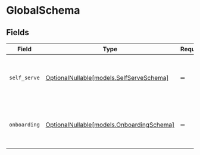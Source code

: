 # GlobalSchema


## Fields

| Field                                                                      | Type                                                                       | Required                                                                   | Description                                                                | Example                                                                    |
| -------------------------------------------------------------------------- | -------------------------------------------------------------------------- | -------------------------------------------------------------------------- | -------------------------------------------------------------------------- | -------------------------------------------------------------------------- |
| `self_serve`                                                               | [OptionalNullable[models.SelfServeSchema]](../models/selfserveschema.md)   | :heavy_minus_sign:                                                         | Self Serve                                                                 | {<br/>"value": {<br/>"onboarding_state": "registered"<br/>}<br/>}          |
| `onboarding`                                                               | [OptionalNullable[models.OnboardingSchema]](../models/onboardingschema.md) | :heavy_minus_sign:                                                         | Onboarding                                                                 | {<br/>"value": {<br/>"DATAFLOW_SETTINGS": true<br/>}<br/>}                 |